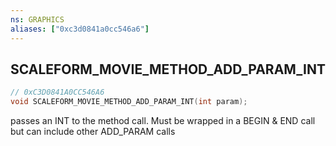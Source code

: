 ```yaml
---
ns: GRAPHICS
aliases: ["0xc3d0841a0cc546a6"]
---
```

## SCALEFORM_MOVIE_METHOD_ADD_PARAM_INT

```c
// 0xC3D0841A0CC546A6
void SCALEFORM_MOVIE_METHOD_ADD_PARAM_INT(int param);
```

passes an INT to the method call. Must be wrapped in a BEGIN & END call but can include other ADD_PARAM calls

